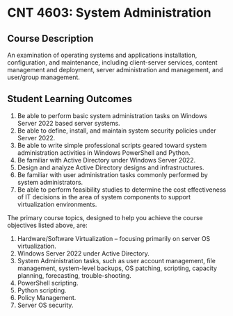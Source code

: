 # CNT 4603: System Administration

## Course Description
An examination of operating systems and applications installation, configuration, and maintenance, including client-server services, content management and deployment, server administration and management, and user/group management.

## Student Learning Outcomes
<ol>
<li>Be able to perform basic system administration tasks on Windows Server 2022 based server systems.</li>
<li>Be able to define, install, and maintain system security policies under Server 2022.</li>
<li>Be able to write simple professional scripts geared toward system administration activities in Windows PowerShell and Python.</li>
<li>Be familiar with Active Directory under Windows Server 2022.</li>
<li>Design and analyze Active Directory designs and infrastructures.</li>
<li>Be familiar with user administration tasks commonly performed by system administrators.</li>
<li>Be able to perform feasibility studies to determine the cost effectiveness of IT decisions in the area of system components to support virtualization environments.</li>
</ol>


The primary course topics, designed to help you achieve the course objectives listed above, are:

<ol>
<li>Hardware/Software Virtualization – focusing primarily on server OS virtualization.</li>
<li>Windows Server 2022 under Active Directory.</li>
<li>System Administration tasks, such as user account management, file management, system-level backups, OS patching, scripting, capacity planning, forecasting, trouble-shooting.</li>
<li>PowerShell scripting.</li>
<li>Python scripting.</li>
<li>Policy Management.</li>
<li>Server OS security.</li>
</ol>
